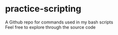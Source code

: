 # practice-scripting
A Github repo for commands used in my bash scripts <br>
Feel free to explore through the source code 
